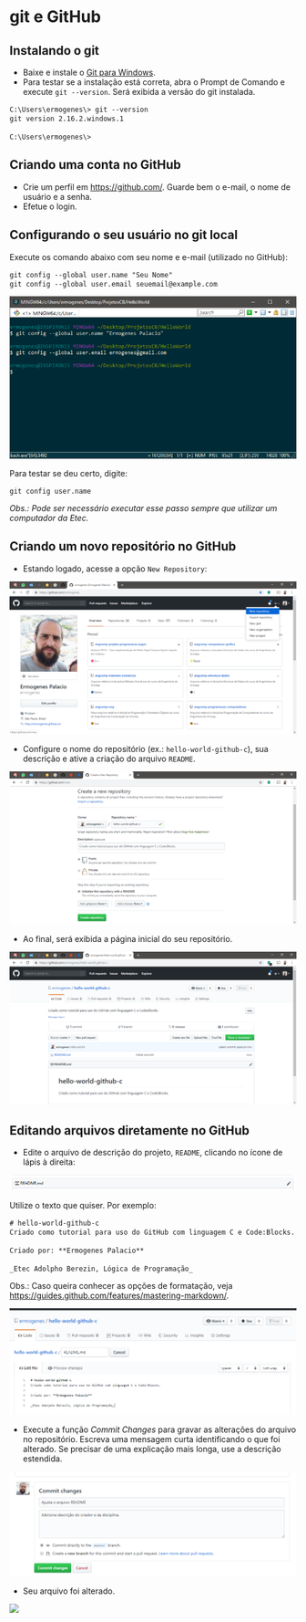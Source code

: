 # git e GitHub

## Instalando o git

* Baixe e instale o [Git para Windows](https://git-scm.com/download/win).
* Para testar se a instalação está correta, abra o Prompt de Comando e execute `git --version`. Será exibida a versão do git instalada.

```
C:\Users\ermogenes\> git --version
git version 2.16.2.windows.1

C:\Users\ermogenes\> 
```

## Criando uma conta no GitHub

* Crie um perfil em https://github.com/. Guarde bem o e-mail, o nome de usuário e a senha.
* Efetue o login.

## Configurando o seu usuário no git local

Execute os comando abaixo com seu nome e e-mail (utilizado no GitHub):

```
git config --global user.name "Seu Nome"
git config --global user.email seuemail@example.com
```

![](git-config.png)

Para testar se deu certo, digite:

```
git config user.name
```

_Obs.: Pode ser necessário executar esse passo sempre que utilizar um computador da Etec._

## Criando um novo repositório no GitHub

* Estando logado, acesse a opção `New Repository`:

![](git-new-repository.png)

* Configure o nome do repositório (ex.: `hello-world-github-c`), sua descrição e ative a criação do arquivo `README`.

![](git-new-repository-options.png)

* Ao final, será exibida a página inicial do seu repositório.

![](git-new-repository-inicial.png)

## Editando arquivos diretamente no GitHub

* Edite o arquivo de descrição do projeto, `README`, clicando no ícone de lápis à direita:

![](git-edit.png)

Utilize o texto que quiser. Por exemplo:

```
# hello-world-github-c
Criado como tutorial para uso do GitHub com linguagem C e Code:Blocks.

Criado por: **Ermogenes Palacio**

_Etec Adolpho Berezin, Lógica de Programação_
```

Obs.: Caso queira conhecer as opções de formatação, veja https://guides.github.com/features/mastering-markdown/.

![](git-readme.png)

* Execute a função _Commit Changes_ para gravar as alterações do arquivo no repositório. Escreva uma mensagem curta identificando o que foi alterado. Se precisar de uma explicação mais longa, use a descrição estendida.

![](git-commit-github.png)

* Seu arquivo foi alterado.

![](git-committed-github.png)
